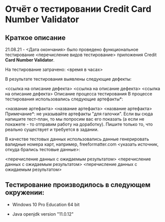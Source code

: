 # Отчёт о тестировании **Credit Card Number Validator** #
## Краткое описание
21.08.21 - <Дата окончания> было проведено функциональное тестирование <перечисление видов тестирование> приложения Credit **Card Number Validator**.

На тестирование затрачено: <время в часах>

В результате тестирования выявлены следующие дефекты:

<ссылка на описание дефекта>
<ссылка на описание дефекта>
<ссылка на описание дефекта>
Описание процесса тестирования
В процессе тестирования использовались следующие артефакты*:

<название артефакта>
<название артефакта>
<название артефакта>
Примечание*: не указывайте артефакты "для галочки". 
Если вы сюда напишите тест-план, то мы попросим вас его показать (а если не покажете - то отправим работу на доработку). Пишите только то, что реально существует и требуется в задании.

В качестве тестовых данных использовались данные генерировать валидные номера карт, например, freeformatter.com
<указать источник, откуда брались тестовые данные>:

<перечисление данных с ожидаемым результатом>
<перечисление данных с ожидаемым результатом>
<перечисление данных с ожидаемым результатом>
## Тестирование производилось в следующем окружении: ##

* Windows 10 Pro Education 64 bit

* Java openjdk version "11.0.12" 

